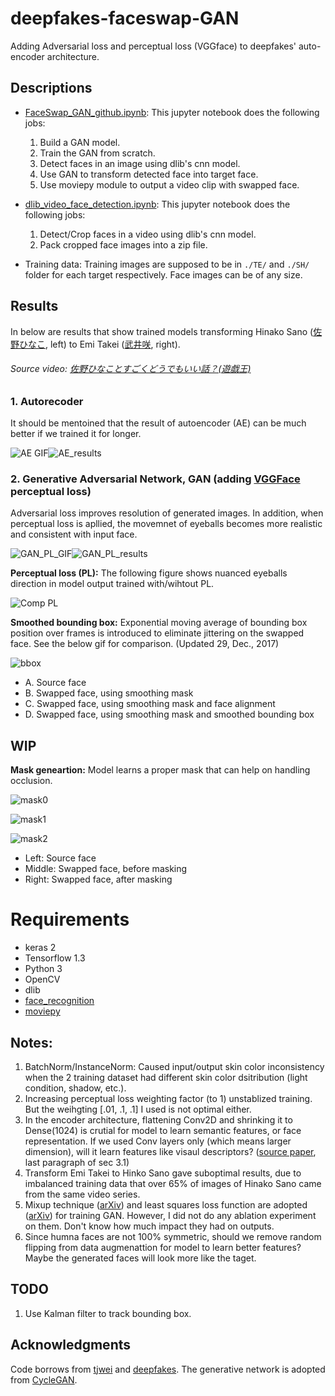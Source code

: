# deepfakes-faceswap-GAN
Adding Adversarial loss and perceptual loss (VGGface) to deepfakes' auto-encoder architecture.

## Descriptions
* [FaceSwap_GAN_github.ipynb](https://github.com/shaoanlu/faceswap-GAN/blob/master/FaceSwap_GAN_github.ipynb): This jupyter notebook does the following jobs:
  1. Build a GAN model. 
  2. Train the GAN from scratch. 
  3. Detect faces in an image using dlib's cnn model. 
  4. Use GAN to transform detected face into target face. 
  5. Use moviepy module to output a video clip with swapped face.  

* [dlib_video_face_detection.ipynb](https://github.com/shaoanlu/faceswap-GAN/blob/master/dlib_video_face_detection.ipynb): This jupyter notebook does the following jobs: 
  1. Detect/Crop faces in a video using dlib's cnn model. 
  2. Pack cropped face images into a zip file.
 
* Training data: Training images are supposed to be in `./TE/` and `./SH/` folder for each target respectively. Face images can be of any size.

## Results

In below are results that show trained models transforming Hinako Sano ([佐野ひなこ](https://ja.wikipedia.org/wiki/%E4%BD%90%E9%87%8E%E3%81%B2%E3%81%AA%E3%81%93), left) to Emi Takei ([武井咲](https://ja.wikipedia.org/wiki/%E6%AD%A6%E4%BA%95%E5%92%B2), right).  
###### Source video: [佐野ひなことすごくどうでもいい話？(遊戯王)](https://www.youtube.com/watch?v=tzlD1CQvkwU)
### 1. Autorecoder

It should be mentoined that the result of autoencoder (AE) can be much better if we trained it for longer.

![AE GIF](https://github.com/shaoanlu/faceswap-GAN/raw/master/gifs/AE_sh_test.gif)![AE_results](https://github.com/shaoanlu/faceswap-GAN/raw/master/readme_imgs/AE_results.png)

### 2. Generative Adversarial Network, GAN (adding [VGGFace](https://github.com/rcmalli/keras-vggface) perceptual loss)

Adversarial loss improves resolution of generated images. In addition, when perceptual loss is apllied, the movemnet of eyeballs becomes more realistic and consistent with input face.

![GAN_PL_GIF](https://github.com/shaoanlu/faceswap-GAN/raw/master/gifs/PL_sh_test3.gif)![GAN_PL_results](https://github.com/shaoanlu/faceswap-GAN/raw/master/readme_imgs/wPL_results_resized.png)

**Perceptual loss (PL):** The following figure shows nuanced eyeballs direction in model output trained with/wihtout PL. 

![Comp PL](https://github.com/shaoanlu/faceswap-GAN/raw/master/readme_imgs/comparison_PL_rev.png)

**Smoothed bounding box:** Exponential moving average of bounding box position over frames is introduced to eliminate jittering on the swapped face. See the below gif for comparison. (Updated 29, Dec., 2017)

![bbox](https://github.com/shaoanlu/faceswap-GAN/raw/master/gifs/bbox_comp_annotated.gif)
  - A. Source face
  - B. Swapped face, using smoothing mask
  - C. Swapped face, using smoothing mask and face alignment
  - D. Swapped face, using smoothing mask and smoothed bounding box

## WIP
**Mask geneartion:** Model learns a proper mask that can help on handling occlusion.

![mask0](https://github.com/shaoanlu/faceswap-GAN/raw/master/readme_imgs/comp_mask.png)

![mask1](https://github.com/shaoanlu/faceswap-GAN/raw/master/gifs/mask_comp1.gif)

![mask2](https://github.com/shaoanlu/faceswap-GAN/raw/master/gifs/mask_comp2.gif)

  - Left: Source face
  - Middle: Swapped face, before masking
  - Right: Swapped face, after masking

# Requirements

* keras 2
* Tensorflow 1.3 
* Python 3
* OpenCV
* dlib
* [face_recognition](https://github.com/ageitgey/face_recognition)
* [moviepy](http://zulko.github.io/moviepy/)

## Notes:
1. BatchNorm/InstanceNorm: Caused input/output skin color inconsistency when the 2 training dataset had different skin color dsitribution (light condition, shadow, etc.).
2. Increasing perceptual loss weighting factor (to 1) unstablized training. But the weihgting [.01, .1, .1] I used is not optimal either.
3. In the encoder architecture, flattening Conv2D and shrinking it to Dense(1024) is crutial for model to learn semantic features, or face representation. If we used Conv layers only (which means larger dimension), will it learn features like visaul descriptors? ([source paper](https://arxiv.org/abs/1706.02932v2), last paragraph of sec 3.1)
4. Transform Emi Takei to Hinko Sano gave suboptimal results, due to imbalanced training data that over 65% of images of Hinako Sano came from the same video series.
5. Mixup technique ([arXiv](https://arxiv.org/abs/1710.09412)) and least squares loss function are adopted ([arXiv](https://arxiv.org/abs/1712.06391)) for training GAN. However, I did not do any ablation experiment on them. Don't know how much impact they had on outputs.
6. Since humna faces are not 100% symmetric, should we remove random flipping from data augmenattion for model to learn better features? Maybe the generated faces will look more like the taget.

## TODO
1. Use Kalman filter to track bounding box.

## Acknowledgments
Code borrows from [tjwei](https://github.com/tjwei/GANotebooks) and [deepfakes](https://github.com/deepfakes/faceswap). The generative network is adopted from [CycleGAN](https://github.com/junyanz/pytorch-CycleGAN-and-pix2pix).
